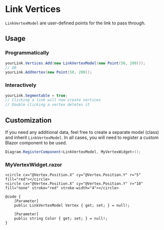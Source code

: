 # Link Vertices

`LinkVertexModel` are user-defined points for the link to pass through.

## Usage

### Programmatically

```csharp
yourLink.Vertices.Add(new LinkVertexModel(new Point(50, 200)));
// OR
yourLink.AddVertex(new Point(50, 200));
```

### Interactively

```csharp
yourLink.Segmentable = true;
// Clicking a link will now create vertices
// Double clicking a vertex deletes it
```

## Customization

If you need any additional data, feel free to create a separate model (class) and inherit `LinkVertexModel`. In all cases, you will need to register a custom Blazor component to be used.

```csharp
Diagram.RegisterComponent<LinkVertexModel, MyVertexWidget>();
```

### MyVertexWidget.razor
```razor
<circle cx="@Vertex.Position.X" cy="@Vertex.Position.Y" r="5" fill="red"></circle>
<circle cx="@Vertex.Position.X" cy="@Vertex.Position.Y" r="10" fill="none" stroke="red" stroke-width="4"></circle>

@code {
    [Parameter]
    public LinkVertexModel Vertex { get; set; } = null!;

    [Parameter]
    public string Color { get; set; } = null!;
}
```